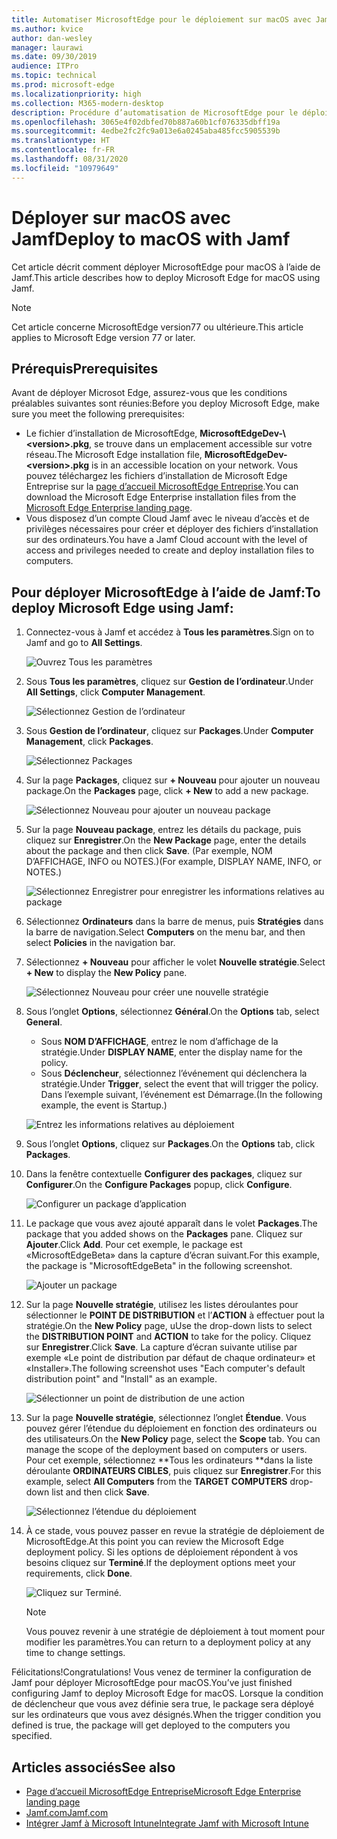 ```yaml
---
title: Automatiser MicrosoftEdge pour le déploiement sur macOS avec Jamf
ms.author: kvice
author: dan-wesley
manager: laurawi
ms.date: 09/30/2019
audience: ITPro
ms.topic: technical
ms.prod: microsoft-edge
ms.localizationpriority: high
ms.collection: M365-modern-desktop
description: Procédure d’automatisation de MicrosoftEdge pour le déploiement sur macOS avec Jamf.
ms.openlocfilehash: 3065e4f02dbfed70b887a60b1cf076335dbff19a
ms.sourcegitcommit: 4edbe2fc2fc9a013e6a0245aba485fcc5905539b
ms.translationtype: HT
ms.contentlocale: fr-FR
ms.lasthandoff: 08/31/2020
ms.locfileid: "10979649"
---
```

# <span data-ttu-id="5e678-103">Déployer sur macOS avec Jamf</span><span class="sxs-lookup"><span data-stu-id="5e678-103">Deploy to macOS with Jamf</span></span>

<span data-ttu-id="5e678-104">Cet article décrit comment déployer MicrosoftEdge pour macOS à l’aide de Jamf.</span><span class="sxs-lookup"><span data-stu-id="5e678-104">This article describes how to deploy Microsoft Edge for macOS using Jamf.</span></span>

> [!NOTE]
> <span data-ttu-id="5e678-105">Cet article concerne MicrosoftEdge version77 ou ultérieure.</span><span class="sxs-lookup"><span data-stu-id="5e678-105">This article applies to Microsoft Edge version 77 or later.</span></span>

## <span data-ttu-id="5e678-106">Prérequis</span><span class="sxs-lookup"><span data-stu-id="5e678-106">Prerequisites</span></span>

<span data-ttu-id="5e678-107">Avant de déployer Microsot Edge, assurez-vous que les conditions préalables suivantes sont réunies:</span><span class="sxs-lookup"><span data-stu-id="5e678-107">Before you deploy Microsoft Edge, make sure you meet the following prerequisites:</span></span>

- <span data-ttu-id="5e678-108">Le fichier d’installation de MicrosoftEdge, **MicrosoftEdgeDev-\\<version\>.pkg**, se trouve dans un emplacement accessible sur votre réseau.</span><span class="sxs-lookup"><span data-stu-id="5e678-108">The Microsoft Edge installation file,  **MicrosoftEdgeDev-\<version\>.pkg** is in an accessible location on your network.</span></span> <span data-ttu-id="5e678-109">Vous pouvez téléchargez les fichiers d’installation de Microsoft Edge Entreprise sur la [page d’accueil MicrosoftEdge Entreprise](https://aka.ms/EdgeEnterprise).</span><span class="sxs-lookup"><span data-stu-id="5e678-109">You can download the Microsoft Edge Enterprise installation files from the [Microsoft Edge Enterprise landing page](https://aka.ms/EdgeEnterprise).</span></span>
- <span data-ttu-id="5e678-110">Vous disposez d’un compte Cloud Jamf avec le niveau d’accès et de privilèges nécessaires pour créer et déployer des fichiers d’installation sur des ordinateurs.</span><span class="sxs-lookup"><span data-stu-id="5e678-110">You have a Jamf Cloud account with the level of access and privileges needed to create and deploy installation files to computers.</span></span>

## <span data-ttu-id="5e678-111">Pour déployer MicrosoftEdge à l’aide de Jamf:</span><span class="sxs-lookup"><span data-stu-id="5e678-111">To deploy Microsoft Edge using Jamf:</span></span>

1. <span data-ttu-id="5e678-112">Connectez-vous à Jamf et accédez à **Tous les paramètres**.</span><span class="sxs-lookup"><span data-stu-id="5e678-112">Sign on to Jamf and go to **All Settings**.</span></span>

    ![Ouvrez Tous les paramètres](./media/mac-deploy/jamf-dash-main-open-settings.png)

2. <span data-ttu-id="5e678-114">Sous **Tous les paramètres**, cliquez sur **Gestion de l’ordinateur**.</span><span class="sxs-lookup"><span data-stu-id="5e678-114">Under **All Settings**, click **Computer Management**.</span></span>

    ![Sélectionnez Gestion de l’ordinateur](./media/mac-deploy/jamf-all-settings-computer-mgmt.png)

3. <span data-ttu-id="5e678-116">Sous **Gestion de l’ordinateur**, cliquez sur **Packages**.</span><span class="sxs-lookup"><span data-stu-id="5e678-116">Under **Computer Management**, click **Packages**.</span></span>

    ![Sélectionnez Packages](./media/mac-deploy/jamf-all-settings-computer-mgmt-pkgs.png)

4. <span data-ttu-id="5e678-118">Sur la page **Packages**, cliquez sur **+ Nouveau** pour ajouter un nouveau package.</span><span class="sxs-lookup"><span data-stu-id="5e678-118">On the **Packages** page, click **+ New** to add a new package.</span></span>

    ![Sélectionnez Nouveau pour ajouter un nouveau package](./media/mac-deploy/jamf-all-settings-computer-mgmt-new-pkg.png)

5. <span data-ttu-id="5e678-120">Sur la page **Nouveau package**, entrez les détails du package, puis cliquez sur **Enregistrer**.</span><span class="sxs-lookup"><span data-stu-id="5e678-120">On the **New Package** page, enter the details about the package and then click **Save**.</span></span> <span data-ttu-id="5e678-121">(Par exemple, NOM D’AFFICHAGE, INFO ou NOTES.)</span><span class="sxs-lookup"><span data-stu-id="5e678-121">(For example, DISPLAY NAME, INFO, or NOTES.)</span></span>

    ![Sélectionnez Enregistrer pour enregistrer les informations relatives au package](./media/mac-deploy/jamf-all-settings-computer-mgmt-save-pkg-info.png)

6. <span data-ttu-id="5e678-123">Sélectionnez **Ordinateurs** dans la barre de menus, puis **Stratégies** dans la barre de navigation.</span><span class="sxs-lookup"><span data-stu-id="5e678-123">Select **Computers** on the menu bar, and then select **Policies** in the navigation bar.</span></span>

7. <span data-ttu-id="5e678-124">Sélectionnez **+ Nouveau** pour afficher le volet **Nouvelle stratégie**.</span><span class="sxs-lookup"><span data-stu-id="5e678-124">Select **+ New** to display the **New Policy** pane.</span></span>

    ![Sélectionnez Nouveau pour créer une nouvelle stratégie](./media/mac-deploy/jamf-all-settings-computer-new-policy.png)

8. <span data-ttu-id="5e678-126">Sous l’onglet **Options**, sélectionnez **Général**.</span><span class="sxs-lookup"><span data-stu-id="5e678-126">On the **Options** tab, select **General**.</span></span>

    - <span data-ttu-id="5e678-127">Sous **NOM D’AFFICHAGE**, entrez le nom d’affichage de la stratégie.</span><span class="sxs-lookup"><span data-stu-id="5e678-127">Under **DISPLAY NAME**, enter the display name for the policy.</span></span>
    - <span data-ttu-id="5e678-128">Sous **Déclencheur**, sélectionnez l’événement qui déclenchera la stratégie.</span><span class="sxs-lookup"><span data-stu-id="5e678-128">Under **Trigger**, select the event that will trigger the policy.</span></span> <span data-ttu-id="5e678-129">Dans l’exemple suivant, l’événement est Démarrage.</span><span class="sxs-lookup"><span data-stu-id="5e678-129">(In the following example, the event is Startup.)</span></span>

    ![Entrez les informations relatives au déploiement](./media/mac-deploy/jamf-all-settings-computer-cfg-policy.png)

9. <span data-ttu-id="5e678-131">Sous l’onglet **Options**, cliquez sur **Packages**.</span><span class="sxs-lookup"><span data-stu-id="5e678-131">On the **Options** tab, click **Packages**.</span></span>

10. <span data-ttu-id="5e678-132">Dans la fenêtre contextuelle **Configurer des packages**, cliquez sur **Configurer**.</span><span class="sxs-lookup"><span data-stu-id="5e678-132">On the **Configure Packages** popup, click **Configure**.</span></span>

    ![Configurer un package d’application](./media/mac-deploy/jamf-all-settings-computer-policy-pkg-configure.png)

11. <span data-ttu-id="5e678-134">Le package que vous avez ajouté apparaît dans le volet **Packages**.</span><span class="sxs-lookup"><span data-stu-id="5e678-134">The package that you added shows on the **Packages** pane.</span></span> <span data-ttu-id="5e678-135">Cliquez sur **Ajouter**.</span><span class="sxs-lookup"><span data-stu-id="5e678-135">Click **Add**.</span></span> <span data-ttu-id="5e678-136">Pour cet exemple, le package est «MicrosoftEdgeBeta» dans la capture d’écran suivant.</span><span class="sxs-lookup"><span data-stu-id="5e678-136">For this example, the package is "MicrosoftEdgeBeta" in the following screenshot.</span></span>

    ![Ajouter un package](./media/mac-deploy/jamf-all-settings-computer-policy-pkg-add-beta.png)

12. <span data-ttu-id="5e678-138">Sur la page **Nouvelle stratégie**, utilisez les listes déroulantes pour sélectionner le **POINT DE DISTRIBUTION** et l’**ACTION** à effectuer pout la stratégie.</span><span class="sxs-lookup"><span data-stu-id="5e678-138">On the **New Policy** page, uUse the drop-down lists to select the **DISTRIBUTION POINT** and **ACTION** to take for the policy.</span></span> <span data-ttu-id="5e678-139">Cliquez sur **Enregistrer**.</span><span class="sxs-lookup"><span data-stu-id="5e678-139">Click **Save**.</span></span> <span data-ttu-id="5e678-140">La capture d’écran suivante utilise par exemple «Le point de distribution par défaut de chaque ordinateur» et «Installer».</span><span class="sxs-lookup"><span data-stu-id="5e678-140">The following screenshot uses "Each computer's default distribution point" and "Install" as an example.</span></span>

    ![Sélectionner un point de distribution de une action](./media/mac-deploy/jamf-all-settings-computer-mgmt-pkg-cfg-distro.png)

13. <span data-ttu-id="5e678-142">Sur la page **Nouvelle stratégie**, sélectionnez l’onglet **Étendue**. Vous pouvez gérer l’étendue du déploiement en fonction des ordinateurs ou des utilisateurs.</span><span class="sxs-lookup"><span data-stu-id="5e678-142">On the **New Policy** page, select the **Scope** tab. You can manage the scope of the deployment based on computers or users.</span></span> <span data-ttu-id="5e678-143">Pour cet exemple, sélectionnez \*\*Tous les ordinateurs \*\*dans la liste déroulante **ORDINATEURS CIBLES**, puis cliquez sur **Enregistrer**.</span><span class="sxs-lookup"><span data-stu-id="5e678-143">For this example, select **All Computers** from the **TARGET COMPUTERS** drop-down list and then click **Save**.</span></span>

    ![Sélectionnez l’étendue du déploiement](./media/mac-deploy/jamf-all-settings-computer-mgmt-add-target.png)

14. <span data-ttu-id="5e678-145">À ce stade, vous pouvez passer en revue la stratégie de déploiement de MicrosoftEdge.</span><span class="sxs-lookup"><span data-stu-id="5e678-145">At this point you can review the Microsoft Edge deployment policy.</span></span> <span data-ttu-id="5e678-146">Si les options de déploiement répondent à vos besoins cliquez sur **Terminé**.</span><span class="sxs-lookup"><span data-stu-id="5e678-146">If the deployment options meet your requirements, click **Done**.</span></span>

    ![Cliquez sur Terminé.](./media/mac-deploy/jamf-all-settings-computer-mgmt-finish-add-deployment.png)

    > [!NOTE]
    > <span data-ttu-id="5e678-148">Vous pouvez revenir à une stratégie de déploiement à tout moment pour modifier les paramètres.</span><span class="sxs-lookup"><span data-stu-id="5e678-148">You can return to a deployment policy at any time to change settings.</span></span>

<span data-ttu-id="5e678-149">Félicitations!</span><span class="sxs-lookup"><span data-stu-id="5e678-149">Congratulations!</span></span> <span data-ttu-id="5e678-150">Vous venez de terminer la configuration de Jamf pour déployer MicrosoftEdge pour macOS.</span><span class="sxs-lookup"><span data-stu-id="5e678-150">You’ve just finished configuring Jamf to deploy Microsoft Edge for macOS.</span></span> <span data-ttu-id="5e678-151">Lorsque la condition de déclencheur que vous avez définie sera true, le package sera déployé sur les ordinateurs que vous avez désignés.</span><span class="sxs-lookup"><span data-stu-id="5e678-151">When the trigger condition you defined is true, the package will get deployed to the computers you specified.</span></span>

## <span data-ttu-id="5e678-152">Articles associés</span><span class="sxs-lookup"><span data-stu-id="5e678-152">See also</span></span>

- [<span data-ttu-id="5e678-153">Page d’accueil MicrosoftEdge Entreprise</span><span class="sxs-lookup"><span data-stu-id="5e678-153">Microsoft Edge Enterprise landing page</span></span>](https://aka.ms/EdgeEnterprise)
- [<span data-ttu-id="5e678-154">Jamf.com</span><span class="sxs-lookup"><span data-stu-id="5e678-154">Jamf.com</span></span>](https://www.jamf.com/)
- [<span data-ttu-id="5e678-155">Intégrer Jamf à Microsoft Intune</span><span class="sxs-lookup"><span data-stu-id="5e678-155">Integrate Jamf with Microsoft Intune</span></span>](https://docs.microsoft.com/intune/conditional-access-integrate-jamf)
